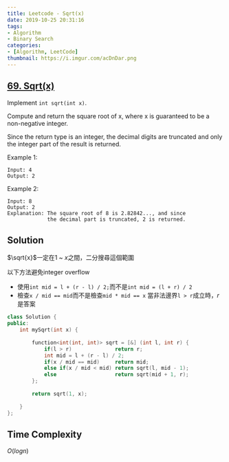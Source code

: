 ```yaml
---
title: Leetcode - Sqrt(x)
date: 2019-10-25 20:31:16
tags:
- Algorithm
- Binary Search
categories:
- [Algorithm, LeetCode]
thumbnail: https://i.imgur.com/acDnDar.png
---
```



## [69. Sqrt(x)](https://leetcode.com/problems/sqrtx/)


Implement `int sqrt(int x)`.

Compute and return the square root of x, where x is guaranteed to be a non-negative integer.

Since the return type is an integer, the decimal digits are truncated and only the integer part of the result is returned.

Example 1:

```
Input: 4
Output: 2
```

Example 2:

```
Input: 8
Output: 2
Explanation: The square root of 8 is 2.82842..., and since 
             the decimal part is truncated, 2 is returned.
```

<!-- more -->


## Solution

$\sqrt{x}$一定在$1$ ~ $x$之間，二分搜尋這個範圍

以下方法避免integer overflow
* 使用`int mid = l + (r - l) / 2;`而不是`int mid = (l + r) / 2`
* 檢查`x / mid == mid`而不是檢查`mid * mid == x`
當非法邊界`l > r`成立時，$r$是答案

```cpp
class Solution {
public:
    int mySqrt(int x) {
                
        function<int(int, int)> sqrt = [&] (int l, int r) {
            if(l > r)              return r;            
            int mid = l + (r - l) / 2;
            if(x / mid == mid)     return mid;
            else if(x / mid < mid) return sqrt(l, mid - 1);
            else                   return sqrt(mid + 1, r); 
        }; 
        
        return sqrt(1, x);
        
    }
};
```

## Time Complexity

$O(log n)$